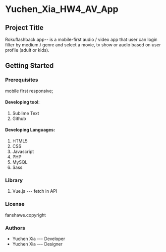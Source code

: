 # Yuchen_Xia_HW4_AV_App
## Project Title

Rokuflashback app-- is a mobile-first audio / video app  that user can login filter by medium / genre and select a movie, tv
show or audio based on user profile (adult or kids).

## Getting Started

### Prerequisites

mobile first responsive;

#### Developing tool:
1. Sublime Text
2. Github

#### Developing Languages:
1. HTML5
2. CSS
3. Javascript
4. PHP
5. MySQL
6. Sass

### Library
1.  Vue.js --- fetch in API


### License
fanshawe.copyright

### Authors 
* Yuchen Xia --- Developer
* Yuchen Xia --- Designer